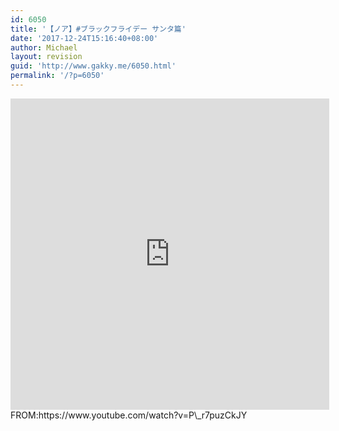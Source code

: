 ```yaml
---
id: 6050
title: '【ノア】#ブラックフライデー サンタ篇'
date: '2017-12-24T15:16:40+08:00'
author: Michael
layout: revision
guid: 'http://www.gakky.me/6050.html'
permalink: '/?p=6050'
---
```


<iframe allowfullscreen="allowfullscreen" frameborder="0" height="498" loading="lazy" src="http://player.youku.com/embed/XMzI1MzA2MzI1Ng==" width="510"></iframe>  
FROM:https://www.youtube.com/watch?v=P\_r7puzCkJY